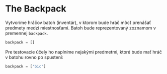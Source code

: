# The Backpack

Vytvoríme hráčov batoh (inventár), v ktorom bude hráč môcť prenášať predmety medzi miestnosťami. Batoh bude
reprezentovaný zoznamom v premennej `backpack`.

 ```python
 backpack = []
 ```

Pre testovacie účely ho naplníme nejakými predmetmi, ktoré bude mať hráč v batohu rovno po spustení:

 ```python
 backpack = ['bic']
 ```
